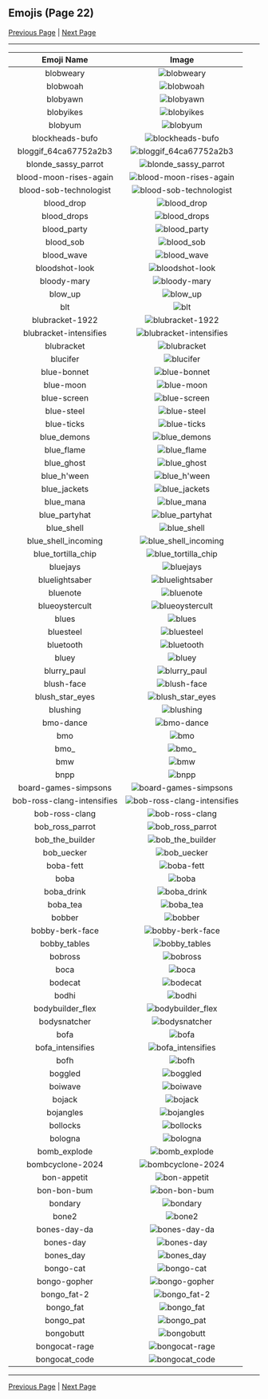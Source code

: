 
## Emojis (Page 22)

[Previous Page](/docs/hc/page-b-0021.md)
  | [Next Page](/docs/hc/page-b-0023.md)

<hr />

|Emoji Name|Image|
| :-: | :-: |
|blobweary| ![blobweary](/emojis/hc/blobweary.png)|
|blobwoah| ![blobwoah](/emojis/hc/blobwoah.png)|
|blobyawn| ![blobyawn](/emojis/hc/blobyawn.png)|
|blobyikes| ![blobyikes](/emojis/hc/blobyikes.png)|
|blobyum| ![blobyum](/emojis/hc/blobyum.png)|
|blockheads-bufo| ![blockheads-bufo](/emojis/hc/blockheads-bufo.png)|
|bloggif_64ca67752a2b3| ![bloggif_64ca67752a2b3](/emojis/hc/bloggif_64ca67752a2b3.gif)|
|blonde_sassy_parrot| ![blonde_sassy_parrot](/emojis/hc/blonde_sassy_parrot.gif)|
|blood-moon-rises-again| ![blood-moon-rises-again](/emojis/hc/blood-moon-rises-again.gif)|
|blood-sob-technologist| ![blood-sob-technologist](/emojis/hc/blood-sob-technologist.png)|
|blood_drop| ![blood_drop](/emojis/hc/blood_drop.png)|
|blood_drops| ![blood_drops](/emojis/hc/blood_drops.png)|
|blood_party| ![blood_party](/emojis/hc/blood_party.png)|
|blood_sob| ![blood_sob](/emojis/hc/blood_sob.png)|
|blood_wave| ![blood_wave](/emojis/hc/blood_wave.png)|
|bloodshot-look| ![bloodshot-look](/emojis/hc/bloodshot-look.png)|
|bloody-mary| ![bloody-mary](/emojis/hc/bloody-mary.png)|
|blow_up| ![blow_up](/emojis/hc/blow_up.gif)|
|blt| ![blt](/emojis/hc/blt.png)|
|blubracket-1922| ![blubracket-1922](/emojis/hc/blubracket-1922.png)|
|blubracket-intensifies| ![blubracket-intensifies](/emojis/hc/blubracket-intensifies.gif)|
|blubracket| ![blubracket](/emojis/hc/blubracket.png)|
|blucifer| ![blucifer](/emojis/hc/blucifer.png)|
|blue-bonnet| ![blue-bonnet](/emojis/hc/blue-bonnet.png)|
|blue-moon| ![blue-moon](/emojis/hc/blue-moon.png)|
|blue-screen| ![blue-screen](/emojis/hc/blue-screen.png)|
|blue-steel| ![blue-steel](/emojis/hc/blue-steel.gif)|
|blue-ticks| ![blue-ticks](/emojis/hc/blue-ticks.jpg)|
|blue_demons| ![blue_demons](/emojis/hc/blue_demons.png)|
|blue_flame| ![blue_flame](/emojis/hc/blue_flame.gif)|
|blue_ghost| ![blue_ghost](/emojis/hc/blue_ghost.png)|
|blue_h'ween| ![blue_h'ween](/emojis/hc/blue_h'ween.png)|
|blue_jackets| ![blue_jackets](/emojis/hc/blue_jackets.png)|
|blue_mana| ![blue_mana](/emojis/hc/blue_mana.png)|
|blue_partyhat| ![blue_partyhat](/emojis/hc/blue_partyhat.png)|
|blue_shell| ![blue_shell](/emojis/hc/blue_shell.png)|
|blue_shell_incoming| ![blue_shell_incoming](/emojis/hc/blue_shell_incoming.gif)|
|blue_tortilla_chip| ![blue_tortilla_chip](/emojis/hc/blue_tortilla_chip.png)|
|bluejays| ![bluejays](/emojis/hc/bluejays.png)|
|bluelightsaber| ![bluelightsaber](/emojis/hc/bluelightsaber.png)|
|bluenote| ![bluenote](/emojis/hc/bluenote.png)|
|blueoystercult| ![blueoystercult](/emojis/hc/blueoystercult.png)|
|blues| ![blues](/emojis/hc/blues.png)|
|bluesteel| ![bluesteel](/emojis/hc/bluesteel.png)|
|bluetooth| ![bluetooth](/emojis/hc/bluetooth.png)|
|bluey| ![bluey](/emojis/hc/bluey.gif)|
|blurry_paul| ![blurry_paul](/emojis/hc/blurry_paul.png)|
|blush-face| ![blush-face](/emojis/hc/blush-face.gif)|
|blush_star_eyes| ![blush_star_eyes](/emojis/hc/blush_star_eyes.png)|
|blushing| ![blushing](/emojis/hc/blushing.png)|
|bmo-dance| ![bmo-dance](/emojis/hc/bmo-dance.gif)|
|bmo| ![bmo](/emojis/hc/bmo.gif)|
|bmo_| ![bmo_](/emojis/hc/bmo_.gif)|
|bmw| ![bmw](/emojis/hc/bmw.png)|
|bnpp| ![bnpp](/emojis/hc/bnpp.png)|
|board-games-simpsons| ![board-games-simpsons](/emojis/hc/board-games-simpsons.gif)|
|bob-ross-clang-intensifies| ![bob-ross-clang-intensifies](/emojis/hc/bob-ross-clang-intensifies.gif)|
|bob-ross-clang| ![bob-ross-clang](/emojis/hc/bob-ross-clang.png)|
|bob_ross_parrot| ![bob_ross_parrot](/emojis/hc/bob_ross_parrot.gif)|
|bob_the_builder| ![bob_the_builder](/emojis/hc/bob_the_builder.png)|
|bob_uecker| ![bob_uecker](/emojis/hc/bob_uecker.png)|
|boba-fett| ![boba-fett](/emojis/hc/boba-fett.gif)|
|boba| ![boba](/emojis/hc/boba.gif)|
|boba_drink| ![boba_drink](/emojis/hc/boba_drink.gif)|
|boba_tea| ![boba_tea](/emojis/hc/boba_tea.png)|
|bobber| ![bobber](/emojis/hc/bobber.jpg)|
|bobby-berk-face| ![bobby-berk-face](/emojis/hc/bobby-berk-face.png)|
|bobby_tables| ![bobby_tables](/emojis/hc/bobby_tables.png)|
|bobross| ![bobross](/emojis/hc/bobross.png)|
|boca| ![boca](/emojis/hc/boca.jpg)|
|bodecat| ![bodecat](/emojis/hc/bodecat.png)|
|bodhi| ![bodhi](/emojis/hc/bodhi.jpg)|
|bodybuilder_flex| ![bodybuilder_flex](/emojis/hc/bodybuilder_flex.gif)|
|bodysnatcher| ![bodysnatcher](/emojis/hc/bodysnatcher.jpg)|
|bofa| ![bofa](/emojis/hc/bofa.png)|
|bofa_intensifies| ![bofa_intensifies](/emojis/hc/bofa_intensifies.gif)|
|bofh| ![bofh](/emojis/hc/bofh.png)|
|boggled| ![boggled](/emojis/hc/boggled.gif)|
|boiwave| ![boiwave](/emojis/hc/boiwave.png)|
|bojack| ![bojack](/emojis/hc/bojack.png)|
|bojangles| ![bojangles](/emojis/hc/bojangles.png)|
|bollocks| ![bollocks](/emojis/hc/bollocks.png)|
|bologna| ![bologna](/emojis/hc/bologna.png)|
|bomb_explode| ![bomb_explode](/emojis/hc/bomb_explode.gif)|
|bombcyclone-2024| ![bombcyclone-2024](/emojis/hc/bombcyclone-2024.jpg)|
|bon-appetit| ![bon-appetit](/emojis/hc/bon-appetit.jpg)|
|bon-bon-bum| ![bon-bon-bum](/emojis/hc/bon-bon-bum.gif)|
|bondary| ![bondary](/emojis/hc/bondary.png)|
|bone2| ![bone2](/emojis/hc/bone2.png)|
|bones-day-da| ![bones-day-da](/emojis/hc/bones-day-da.png)|
|bones-day| ![bones-day](/emojis/hc/bones-day.png)|
|bones_day| ![bones_day](/emojis/hc/bones_day.png)|
|bongo-cat| ![bongo-cat](/emojis/hc/bongo-cat.gif)|
|bongo-gopher| ![bongo-gopher](/emojis/hc/bongo-gopher.gif)|
|bongo_fat-2| ![bongo_fat-2](/emojis/hc/bongo_fat-2.gif)|
|bongo_fat| ![bongo_fat](/emojis/hc/bongo_fat.gif)|
|bongo_pat| ![bongo_pat](/emojis/hc/bongo_pat.gif)|
|bongobutt| ![bongobutt](/emojis/hc/bongobutt.gif)|
|bongocat-rage| ![bongocat-rage](/emojis/hc/bongocat-rage.gif)|
|bongocat_code| ![bongocat_code](/emojis/hc/bongocat_code.gif)|

<hr/>

[Previous Page](/docs/hc/page-b-0021.md)
  | [Next Page](/docs/hc/page-b-0023.md)